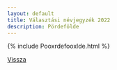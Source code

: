 ```yaml
---
layout: default
title: Választási névjegyzék 2022
description: Pördefölde
---
```


{% include Pooxrdefooxlde.html %}

[Vissza](./)